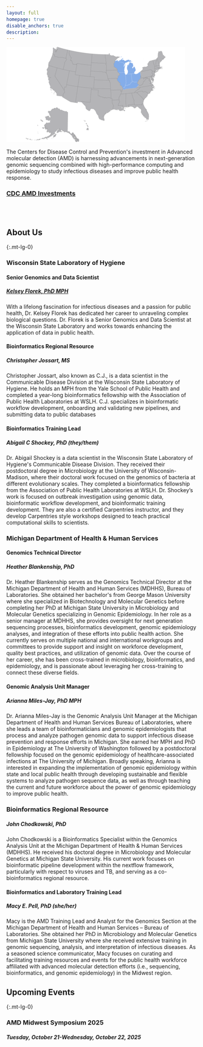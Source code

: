 ```yaml
---
layout: full
homepage: true
disable_anchors: true
description:
---
```


<img style="margin:auto;" src="assets/img/amd-midwest-region.png">

The Centers for Disease Control and Prevention's investment in Advanced molecular detection (AMD) is harnessing advancements in next-generation genomic sequencing combined with high-performance computing and epidemiology to study infectious diseases and improve public health response.

### [CDC AMD Investments](https://www.cdc.gov/advanced-molecular-detection/php/investments/index.html)
<br>
<br>
<div class="row">
<div class="col-lg-6" markdown="1">

## About Us
{:.mt-lg-0}

### Wisconsin State Laboratory of Hygiene

#### Senior Genomics and Data Scientist

##### [Kelsey Florek, PhD MPH](https://k-florek.net/)

With a lifelong fascination for infectious diseases and a passion for public health, Dr. Kelsey Florek has dedicated her career to unraveling complex biological questions. Dr. Florek is a Senior Genomics and Data Scientist at the Wisconsin State Laboratory and works towards enhancing the application of data in public health.

#### Bioinformatics Regional Resource

##### Christopher Jossart, MS  

Christopher Jossart, also known as C.J., is a data scientist in the Communicable Disease Division at the Wisconsin State Laboratory of Hygiene. He holds an MPH from the Yale School of Public Health and completed a year-long bioinformatics fellowship with the Association of Public Health Laboratories at WSLH. C.J. specializes in bioinformatic workflow development, onboarding and validating new pipelines, and submitting data to public databases

#### Bioinformatics Training Lead

##### Abigail C Shockey, PhD (they/them)  

Dr. Abigail Shockey is a data scientist in the Wisconsin State Laboratory of Hygiene's Communicable Disease Division. They received their postdoctoral degree in Microbiology at the University of Wisconsin-Madison, where their doctoral work focused on the genomics of bacteria at different evolutionary scales. They completed a bioinformatics fellowship from the Association of Public Health Laboratories at WSLH. Dr. Shockey’s work is focused on outbreak investigation using genomic data, bioinformatic workflow development, and bioinformatic training development. They are also a certified Carpentries instructor, and they develop Carpentries style workshops designed to teach practical computational skills to scientists.

### Michigan Department of Health & Human Services

#### Genomics Technical Director

##### Heather Blankenship, PhD

Dr. Heather Blankenship serves as the Genomics Technical Director at the Michigan Department of Health and Human Services (MDHHS), Bureau of Laboratories. She obtained her bachelor's from George Mason University where she specialized in Biotechnology and Molecular Genetics before completing her PhD at Michigan State University in Microbiology and Molecular Genetics specializing in Genomic Epidemiology. In her role as a senior manager at MDHHS, she provides oversight for next generation sequencing processes, bioinformatics development, genomic epidemiology analyses, and integration of these efforts into public health action. She currently serves on multiple national and international workgroups and committees to provide support and insight on workforce development, quality best practices, and utilization of genomic data. Over the course of her career, she has been cross-trained in microbiology, bioinformatics, and epidemiology, and is passionate about leveraging her cross-training to connect these diverse fields. 

#### Genomic Analysis Unit Manager

##### Arianna Miles-Jay, PhD MPH  

Dr. Arianna Miles-Jay is the Genomic Analysis Unit Manager at the Michigan Department of Health and Human Services Bureau of Laboratories, where she leads a team of bioinformaticians and genomic epidemiologists that process and analyze pathogen genomic data to support infectious disease prevention and response efforts in Michigan. She earned her MPH and PhD in Epidemiology at The University of Washington followed by a postdoctoral fellowship focused on the genomic epidemiology of healthcare-associated infections at The University of Michigan. Broadly speaking, Arianna is interested in expanding the implementation of genomic epidemiology within state and local public health through developing sustainable and flexible systems to analyze pathogen sequence data, as well as through teaching the current and future workforce about the power of genomic epidemiology to improve public health. 

### Bioinformatics Regional Resource

##### John Chodkowski, PhD  

John Chodkowski is a Bioinformatics Specialist within the Genomics Analysis Unit at the Michigan Department of Health & Human Services (MDHHS). He received his doctoral degree in Microbiology and Molecular Genetics at Michigan State University. His current work focuses on bioinformatic pipeline development within the nextflow framework, particularly with respect to viruses and TB, and serving as a co-bioinformatics regional resource.

#### Bioinformatics and Laboratory Training Lead

##### Macy E. Pell, PhD (she/her)  

Macy is the AMD Training Lead and Analyst for the Genomics Section at the Michigan Department of Health and Human Services – Bureau of Laboratories. She obtained her PhD in Microbiology and Molecular Genetics from Michigan State University where she received extensive training in genomic sequencing, analysis, and interpretation of infectious diseases. As a seasoned science communicator, Macy focuses on curating and facilitating training resources and events for the public health workforce affiliated with advanced molecular detection efforts (i.e., sequencing, bioinformatics, and genomic epidemiology) in the Midwest region.

</div>
<div class="col-lg-6" markdown="1">

## Upcoming Events
{:.mt-lg-0}

### AMD Midwest Symposium 2025
##### Tuesday, October 21-Wednesday, October 22, 2025

</div>
</div>


